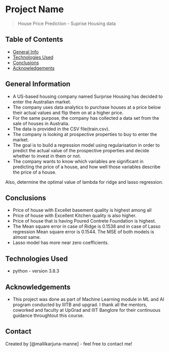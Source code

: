 # Project Name
> House Price Prediction - Suprise Housing data 


## Table of Contents
* [General Info](#general-information)
* [Technologies Used](#technologies-used)
* [Conclusions](#conclusions)
* [Acknowledgements](#acknowledgements)

<!-- You can include any other section that is pertinent to your problem -->

## General Information
- A US-based housing company named Surprise Housing has decided to enter the Australian market. 
- The company uses data analytics to purchase houses at a price below their actual values and flip them on at a higher price. 
- For the same purpose, the company has collected a data set from the sale of houses in Australia. 
- The data is provided in the CSV file(train.csv).
- The company is looking at prospective properties to buy to enter the market. 
- The goal is to build a regression model using regularisation in order to predict the actual value of the prospective properties and decide whether to invest in them or not.
- The company wants to know which variables are significant in predicting the price of a house, and how well those variables describe the price of a house.
 

Also, determine the optimal value of lambda for ridge and lasso regression.

<!-- You don't have to answer all the questions - just the ones relevant to your project. -->

## Conclusions
- Price of house with Excellet basement quality is highest among all
- Price of house with Excellent Kitchen quality is also higher.
- Price of house that is having Poured Contrete Foundation is highest.
- The Mean square error in case of Ridge is 0.1538 and in case of Lasso regression Mean square error
is 0.1544. The MSE of both models is almost same.
- Lasso model has more near zero coefficients.

<!-- You don't have to answer all the questions - just the ones relevant to your project. -->


## Technologies Used
- python - version 3.8.3

<!-- As the libraries versions keep on changing, it is recommended to mention the version of library used in this project -->

## Acknowledgements
- This project was done as part of Machine Learning module in ML and AI program conducted by IIITB and upgrad. I thank all the mentors, coworked and faculty at UpGrad and IIIT Banglore for their continuous guidance throughtout this course.


## Contact
Created by [@mallikarjuna-manne] - feel free to contact me!


<!-- Optional -->
<!-- ## License -->
<!-- This project is open source and available under the [... License](). -->

<!-- You don't have to include all sections - just the one's relevant to your project -->